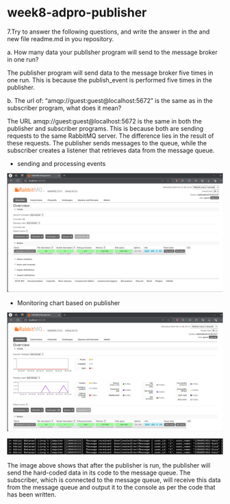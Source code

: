# week8-adpro-publisher

7.Try to answer the following questions, and write the answer in the and new file readme.md in
you repository.  

a. How many data your publlsher program will send to the message broker in one
run?  

The publisher program will send data to the message broker five times in one run. This is because the publish_event is performed five times in the publisher.


b. The url of: “amqp://guest:guest@localhost:5672” is the same as in the subscriber
program, what does it mean?

The URL amqp://guest:guest@localhost:5672 is the same in both the publisher and subscriber programs. This is because both are sending requests to the same RabbitMQ server. The difference lies in the result of these requests. The publisher sends messages to the queue, while the subscriber creates a listener that retrieves data from the message queue.

- sending and processing events

![img.png](img.png)

- Monitoring chart based on publisher

![img_1.png](img_1.png)

![img_2.png](img_2.png)

The image above shows that after the publisher is run, the publisher will send the hard-coded data in its code to the message queue. The subscriber, which is connected to the message queue, will receive this data from the message queue and output it to the console as per the code that has been written.




